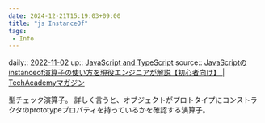 ```yaml
---
date: 2024-12-21T15:19:03+09:00
title: "js InstanceOf"
tags:
 - Info
---
```


daily:: [2022-11-02](Daily_Note/2022-11-02.md)
up:: [JavaScript and TypeScript](../Bar/Program/JavaScript%20and%20TypeScript.md)
source:: [JavaScriptのinstanceof演算子の使い方を現役エンジニアが解説【初心者向け】 | TechAcademyマガジン](https://magazine.techacademy.jp/magazine/32011)

型チェック演算子。
詳しく言うと、オブジェクトがプロトタイプにコンストラクタのprototypeプロパティを持っているかを確認する演算子。
